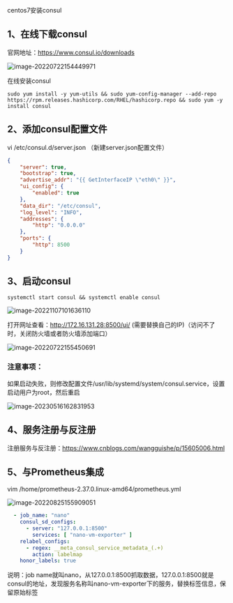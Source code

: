 centos7安装consul

## 1、在线下载consul

官网地址：https://www.consul.io/downloads

![image-20220722154449971](https://img2023.cnblogs.com/blog/1768648/202305/1768648-20230516171442428-1975583039.png)

在线安装consul

```shell
sudo yum install -y yum-utils && sudo yum-config-manager --add-repo https://rpm.releases.hashicorp.com/RHEL/hashicorp.repo && sudo yum -y install consul
```

## 2、添加consul配置文件

vi /etc/consul.d/server.json	（新建server.json配置文件）

```json
{
    "server": true,
    "bootstrap": true,
    "advertise_addr": "{{ GetInterfaceIP \"eth0\" }}",
    "ui_config": {
        "enabled": true
    },
    "data_dir": "/etc/consul",
    "log_level": "INFO",
    "addresses": {
        "http": "0.0.0.0"
    },
    "ports": {
        "http": 8500
    }
}
```

## 3、启动consul

```shell
systemctl start consul && systemctl enable consul
```

![image-20221107101636110](https://img2023.cnblogs.com/blog/1768648/202305/1768648-20230516171442888-1785850116.png)

打开网址查看：http://172.16.131.28:8500/ui/ (需要替换自己的IP)（访问不了时，关闭防火墙或者防火墙添加端口）

![image-20220722155450691](https://img2023.cnblogs.com/blog/1768648/202305/1768648-20230516171443395-2131011805.png)

### 注意事项：

如果启动失败，则修改配置文件/usr/lib/systemd/system/consul.service，设置启动用户为root，然后重启

![image-20230516162831953](https://img2023.cnblogs.com/blog/1768648/202305/1768648-20230516171443841-300158202.png)

## 4、服务注册与反注册

注册服务与反注册：https://www.cnblogs.com/wangguishe/p/15605006.html

## 5、与Prometheus集成

vim /home/prometheus-2.37.0.linux-amd64/prometheus.yml

![image-20220825155909051](https://img2023.cnblogs.com/blog/1768648/202305/1768648-20230516171444208-201020210.png)

```yaml
  - job_name: "nano"
    consul_sd_configs:
      - server: "127.0.0.1:8500"
        services: [ "nano-vm-exporter" ]
    relabel_configs:
      - regex: __meta_consul_service_metadata_(.+)
        action: labelmap
    honor_labels: true
```

说明：job name就叫nano，从127.0.0.1:8500抓取数据，127.0.0.1:8500就是consul的地址，发现服务名称叫nano-vm-exporter下的服务，替换标签信息，保留原始标签
